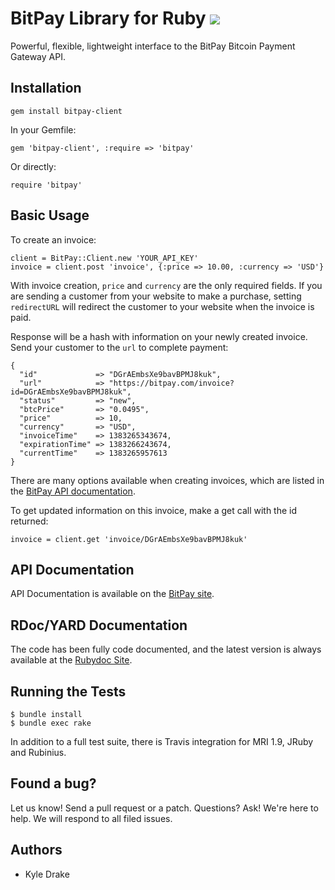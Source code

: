 # BitPay Library for Ruby [![](https://secure.travis-ci.org/bitpay/ruby-client.png)](http://travis-ci.org/bitpay/ruby-client)
Powerful, flexible, lightweight interface to the BitPay Bitcoin Payment Gateway API.

## Installation

    gem install bitpay-client
    
In your Gemfile:

    gem 'bitpay-client', :require => 'bitpay'

Or directly:

    require 'bitpay'

## Basic Usage

To create an invoice:

    client = BitPay::Client.new 'YOUR_API_KEY'
    invoice = client.post 'invoice', {:price => 10.00, :currency => 'USD'}

With invoice creation, `price` and `currency` are the only required fields. If you are sending a customer from your website to make a purchase, setting `redirectURL` will redirect the customer to your website when the invoice is paid.

Response will be a hash with information on your newly created invoice. Send your customer to the `url` to complete payment:

    {
      "id"             => "DGrAEmbsXe9bavBPMJ8kuk", 
      "url"            => "https://bitpay.com/invoice?id=DGrAEmbsXe9bavBPMJ8kuk",
      "status"         => "new",
      "btcPrice"       => "0.0495",
      "price"          => 10,
      "currency"       => "USD",
      "invoiceTime"    => 1383265343674,
      "expirationTime" => 1383266243674,
      "currentTime"    => 1383265957613
    }

There are many options available when creating invoices, which are listed in the [BitPay API documentation](https://bitpay.com/bitcoin-payment-gateway-api).

To get updated information on this invoice, make a get call with the id returned:

    invoice = client.get 'invoice/DGrAEmbsXe9bavBPMJ8kuk'

## API Documentation

API Documentation is available on the [BitPay site](https://bitpay.com/bitcoin-payment-gateway-api).

## RDoc/YARD Documentation
The code has been fully code documented, and the latest version is always available at the [Rubydoc Site](http://rubydoc.info/gems/bitpay-client).

## Running the Tests

    $ bundle install
    $ bundle exec rake

In addition to a full test suite, there is Travis integration for MRI 1.9, JRuby and Rubinius.

## Found a bug?
Let us know! Send a pull request or a patch. Questions? Ask! We're here to help. We will respond to all filed issues.

## Authors
* Kyle Drake

